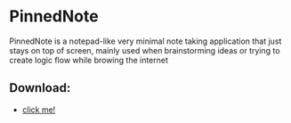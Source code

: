 # PinnedNote
PinnedNote is a notepad-like very minimal note taking application that just stays on top of screen, mainly used when brainstorming ideas or trying to create logic flow while browing the internet
## Download:
- [click me!](https://github.com/aimatochysia/PinnedNote/blob/main/v1.0.zip)
